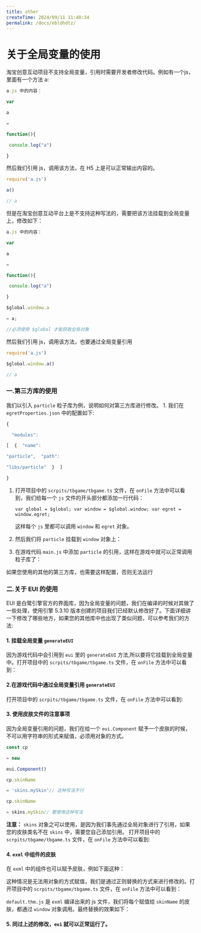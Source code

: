 ```yaml
---
title: other
createTime: 2024/09/11 11:40:34
permalink: /docs/ebldhdtz/
---
```

# 关于全局变量的使用

淘宝创意互动项目不支持全局变量，引用时需要开发者修改代码。例如有一个js，里面有一个方法 a:

```js
a.js 中的内容：

var

a

=

function(){

 console.log("a")

}
```

然后我们引用 js，调用该方法，在 H5 上是可以正常输出内容的。

```js
require('a.js')

a()

// a
```

但是在淘宝创意互动平台上是不支持这种写法的，需要把该方法挂载到全局变量上，修改如下：

```js
a.js 中的内容：

var

a

=

function(){

 console.log("a")

}

$global.window.a

= a;

//必须使用 $global 才能获取全局对象

```

然后我们引用 js，调用该方法，也要通过全局变量引用

```js
require('a.js')

$global.window.a()

// a
```

### 一.第三方库的使用[​](#一第三方库的使用 "一.第三方库的使用的直接链接")

我们以引入 `particle` 粒子库为例，说明如何对第三方库进行修改。
1\. 我们在 `egretProperties.json` 中的配置如下:

```js
{

  "modules":

[  {  "name":

"particle",  "path":

"libs/particle"  }  ]

}
```

1.  打开项目中的 `scrpits/tbgame/tbgame.ts` 文件，在 `onFile` 方法中可以看到，我们给每一个 `js` 文件的开头部分都添加一行代码：

    `var global = $global; var window = $global.window; var egret = window.egret;`

    这样每个 `js` 里都可以调用 `window` 和 `egret` 对象。

2.  然后我们将 `particle` 挂载到 `window` 对象上：

3.  在游戏代码 `main.js` 中添加 `particle` 的引用，这样在游戏中就可以正常调用粒子库了：

如果您使用的其他的第三方库，也需要这样配置，否则无法运行

### 二.关于 EUI 的使用[​](#二关于-eui-的使用 "二.关于 EUI 的使用的直接链接")

EUI 是白鹭引擎官方的界面库，因为全局变量的问题，我们在编译的时候对其做了一些处理，使用引擎 5.3.10 版本创建的项目我们已经默认修改好了。下面详细讲一下修改了哪些地方，如果您的其他库中也出现了类似问题，可以参考我们的方法:

#### 1\. 挂载全局变量 `generateEUI`[​](#1-挂载全局变量-generateeui "1-挂载全局变量-generateeui的直接链接")

因为游戏代码中会引用到 `eui` 里的 `generateEUI` 方法,所以要将它挂载到全局变量中。打开项目中的 `scrpits/tbgame/tbgame.ts` 文件，在 `onFile` 方法中可以看到：

#### 2.在游戏代码中通过全局变量引用 `generateEUI`[​](#2在游戏代码中通过全局变量引用-generateeui "2在游戏代码中通过全局变量引用-generateeui的直接链接")

打开项目中的 `scrpits/tbgame/tbgame.ts` 文件，在 `onFile` 方法中可以看到:

#### 3\. 使用皮肤文件的注意事项[​](#3-使用皮肤文件的注意事项 "3-使用皮肤文件的注意事项的直接链接")

因为全局变量引用的问题，我们在给一个 `eui.Component` 赋予一个皮肤的时候，不可以用字符串的形式来赋值，必须用对象的方式。

```js
const cp

= new

eui.Component()

cp.skinName

= 'skins.mySkin'// 这种写法不行

cp.skinName

= skins.mySkin// 要使用这种写法
```

**注意：** `skins` 对象之可以使用，是因为我们事先通过全局对象进行了引用，如果您的皮肤类名不在 `skins` 中，需要您自己添加引用。
打开项目中的 `scrpits/tbgame/tbgame.ts` 文件，在 `onFile` 方法中可以看到:

#### 4\. `exml` 中组件的皮肤[​](#4-exml-中组件的皮肤 "4-exml-中组件的皮肤的直接链接")

在 `exml` 中的组件也可以赋予皮肤，例如下面这种：

这种情况是无法用对象的方式赋值，我们是通过正则替换的方式来进行修改的。打开项目中的 `scrpits/tbgame/tbgame.ts` 文件，在 `onFile` 方法中可以看到：

`default.thm.js` 是 `exml` 编译出来的 js 文件，我们将每个赋值给 `skinName` 的皮肤，都通过 `window` 对象调用。最终替换的效果如下：

#### 5\. 同过上述的修改，`eui` 就可以正常运行了。
